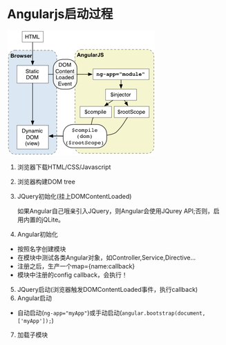 # Angularjs启动过程
![](angular-start.jpg)

1. 浏览器下载HTML/CSS/Javascript
2. 浏览器构建DOM tree
3. JQuery初始化(挂上DOMContentLoaded)

    如果Angular自己哦亲引入JQuery，则Angular会使用JQurey API;否则，启用内置的jQLite。
4. Angular初始化

  * 按照名字创建模块
  * 在模块中测试各类Angular对象，如Controller,Service,Directive...
  * 注册之后，生产一个map={name:callback}
  * 模块中注册的config callback，会执行！
  
5. JQuery启动(浏览器触发DOMContentLoaded事件，执行callback)
6. Angular启动
  * 自动启动(```ng-app="myApp"```)或手动启动(```angular.bootstrap(document, ['myApp']);```)
  
7. 加载子模块
